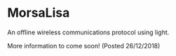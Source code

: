 # MorsaLisa
An offline wireless communications protocol using light.

More information to come soon! (Posted 26/12/2018)
